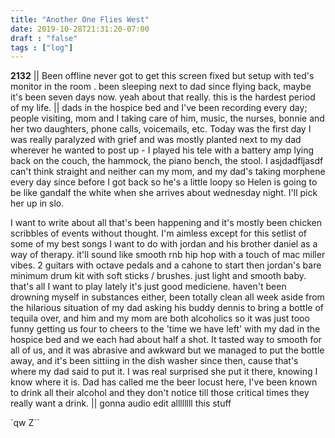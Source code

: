 ```yaml
---
title: "Another One Flies West"
date: 2019-10-28T21:31:20-07:00
draft : "false"
tags : ["log"]
---
```


**2132**
||
Been offline never got to get this screen fixed but setup with ted's monitor in the room . been sleeping next to dad since flying back, maybe it's been seven days now. yeah about that really. this is the hardest period of my life. || dads in the hospice bed and I've been recording every day; people visiting, mom and I taking care of him, music, the nurses, bonnie and her two daughters, phone calls, voicemails, etc. Today was the first day I was really paralyzed with grief and was mostly planted next to my dad wherever he wanted to post up - I played his tele with a battery amp lying back on the couch, the hammock, the piano bench, the stool. I asjdadfljasdf can't think straight and neither can my mom, and my dad's taking morphene every day since before I got back so he's a little loopy so Helen is going to be like gandalf the white when she arrives about wednesday night. I'll pick her up in slo.


I want to write about all that's been happening and it's mostly been chicken scribbles of events without thought. I'm aimless except for this setlist of some of my best songs I want to do with jordan and his brother daniel as a way of therapy. it'll sound like smooth rnb hip hop with a touch of mac miller vibes. 2 guitars with octave pedals and a cahone to start then jordan's bare minimum drum kit with soft sticks / brushes. just light and smooth baby. that's all I want to play lately it's just good mediciene. haven't been drowning myself in substances either, been totally clean all week aside from the hilarious situation of my dad asking his buddy dennis to bring a bottle of tequila over, and him and my mom are both alcoholics so it was just tooo funny getting us four to cheers to the 'time we have left' with my dad in the hospice bed and we each had about half a shot. It tasted way to smooth for all of us,  and it was abrasive and awkward but we managed to put the bottle away, and it's been sittiing in the dish washer since then, cause that's where my dad said to put it. I was real surprised she put it there, knowing I know where it is. Dad has called me the beer locust here, I've been known to drink all their alcohol and they don't notice till those critical times they really want a drink. || gonna audio edit allllllll this stuff




`qw Z``

```
